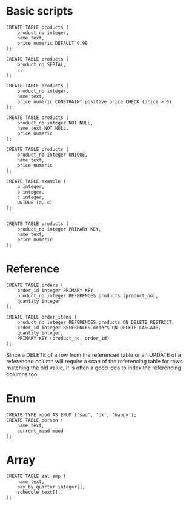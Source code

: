 # Basic scripts

    CREATE TABLE products (
        product_no integer,
        name text,
        price numeric DEFAULT 9.99
    );

    CREATE TABLE products (
        product_no SERIAL,
        ...
    );

    CREATE TABLE products (
        product_no integer,
        name text,
        price numeric CONSTRAINT positive_price CHECK (price > 0)
    );

    CREATE TABLE products (
        product_no integer NOT NULL,
        name text NOT NULL,
        price numeric
    );

    CREATE TABLE products (
        product_no integer UNIQUE,
        name text,
        price numeric
    );

    CREATE TABLE example (
        a integer,
        b integer,
        c integer,
        UNIQUE (a, c)
    );


    CREATE TABLE products (
        product_no integer PRIMARY KEY,
        name text,
        price numeric
    );

# Reference

    CREATE TABLE orders (
        order_id integer PRIMARY KEY,
        product_no integer REFERENCES products (product_no),
        quantity integer
    );

    CREATE TABLE order_items (
        product_no integer REFERENCES products ON DELETE RESTRICT,
        order_id integer REFERENCES orders ON DELETE CASCADE,
        quantity integer,
        PRIMARY KEY (product_no, order_id)
    );

Since a DELETE of a row from the referenced table or an UPDATE of a referenced column will require a scan of the referencing table for rows matching the old value, it is often a good idea to index the referencing columns too.

# Enum
 
    CREATE TYPE mood AS ENUM (’sad’, ’ok’, ’happy’);
    CREATE TABLE person (
        name text,
        current_mood mood
    );

# Array
 
    CREATE TABLE sal_emp (
        name text,
        pay_by_quarter integer[],
        schedule text[][]
    );
 